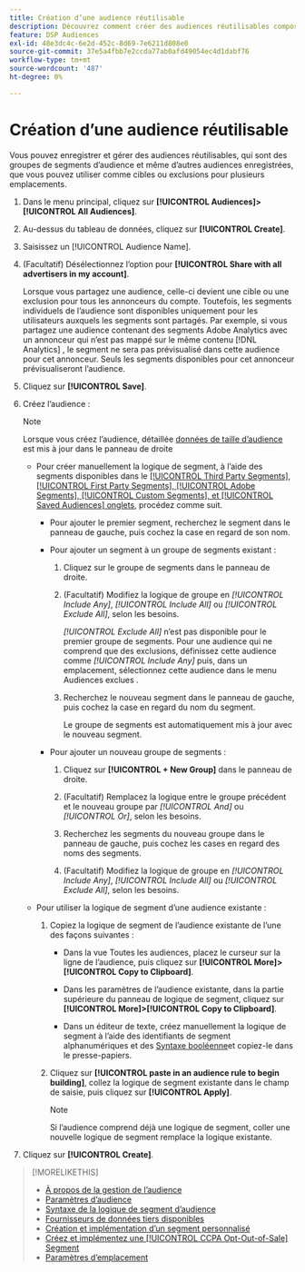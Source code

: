 ```yaml
---
title: Création d’une audience réutilisable
description: Découvrez comment créer des audiences réutilisables composées de segments d’audience et d’autres audiences enregistrées.
feature: DSP Audiences
exl-id: 48e3dc4c-6e2d-452c-8d69-7e6211d808e0
source-git-commit: 37e5a4fbb7e2ccda77ab0afd49054ec4d1dabf76
workflow-type: tm+mt
source-wordcount: '487'
ht-degree: 0%

---
```


# Création d’une audience réutilisable

<!-- "Saved audience" is used in UI (where?), but "saved" is a state, not a type. "Reusable audience" sounds better in a description. "Audience template" isn't right, either, since it implies you can edit it on the fly to create a new, different audience. Some other term? -->

Vous pouvez enregistrer et gérer des audiences réutilisables, qui sont des groupes de segments d’audience et même d’autres audiences enregistrées, que vous pouvez utiliser comme cibles ou exclusions pour plusieurs emplacements.

1. Dans le menu principal, cliquez sur **[!UICONTROL Audiences]>[!UICONTROL All Audiences]**.

1. Au-dessus du tableau de données, cliquez sur **[!UICONTROL Create]**.

1. Saisissez un [!UICONTROL Audience Name].

1. (Facultatif) Désélectionnez l’option pour **[!UICONTROL Share with all advertisers in my account]**.

   Lorsque vous partagez une audience, celle-ci devient une cible ou une exclusion pour tous les annonceurs du compte. Toutefois, les segments individuels de l’audience sont disponibles uniquement pour les utilisateurs auxquels les segments sont partagés. Par exemple, si vous partagez une audience contenant des segments Adobe Analytics avec un annonceur qui n’est pas mappé sur le même contenu [!DNL Analytics] , le segment ne sera pas prévisualisé dans cette audience pour cet annonceur. Seuls les segments disponibles pour cet annonceur prévisualiseront l’audience.

1. Cliquez sur **[!UICONTROL Save]**.

1. Créez l’audience :

   >[!NOTE]
   >
   >Lorsque vous créez l’audience, détaillée [données de taille d’audience](audience-about.md) est mis à jour dans le panneau de droite

   * Pour créer manuellement la logique de segment, à l’aide des segments disponibles dans le [[!UICONTROL Third Party Segments], [!UICONTROL First Party Segments], [!UICONTROL Adobe Segments], [!UICONTROL Custom Segments], et [!UICONTROL Saved Audiences] onglets](audience-settings.md), procédez comme suit.

      * Pour ajouter le premier segment, recherchez le segment dans le panneau de gauche, puis cochez la case en regard de son nom.

      * Pour ajouter un segment à un groupe de segments existant :

         1. Cliquez sur le groupe de segments dans le panneau de droite.

         1. (Facultatif) Modifiez la logique de groupe en *[!UICONTROL Include Any]*, *[!UICONTROL Include All]* ou *[!UICONTROL Exclude All]*, selon les besoins.

            *[!UICONTROL Exclude All]* n’est pas disponible pour le premier groupe de segments. Pour une audience qui ne comprend que des exclusions, définissez cette audience comme *[!UICONTROL Include Any]* puis, dans un emplacement, sélectionnez cette audience dans le menu Audiences exclues .

         1. Recherchez le nouveau segment dans le panneau de gauche, puis cochez la case en regard du nom du segment.

            Le groupe de segments est automatiquement mis à jour avec le nouveau segment.
      * Pour ajouter un nouveau groupe de segments :

         1. Cliquez sur **[!UICONTROL + New Group]** dans le panneau de droite.

         1. (Facultatif) Remplacez la logique entre le groupe précédent et le nouveau groupe par *[!UICONTROL And]* ou *[!UICONTROL Or]*, selon les besoins.

         1. Recherchez les segments du nouveau groupe dans le panneau de gauche, puis cochez les cases en regard des noms des segments.

         1. (Facultatif) Modifiez la logique de groupe en *[!UICONTROL Include Any]*, *[!UICONTROL Include All]* ou *[!UICONTROL Exclude All]*, selon les besoins.
   * Pour utiliser la logique de segment d’une audience existante :

      1. Copiez la logique de segment de l’audience existante de l’une des façons suivantes :

         * Dans la vue Toutes les audiences, placez le curseur sur la ligne de l’audience, puis cliquez sur **[!UICONTROL More]>[!UICONTROL Copy to Clipboard]**.

         * Dans les paramètres de l’audience existante, dans la partie supérieure du panneau de logique de segment, cliquez sur **[!UICONTROL More]>[!UICONTROL Copy to Clipboard]**.

         * Dans un éditeur de texte, créez manuellement la logique de segment à l’aide des identifiants de segment alphanumériques et des [Syntaxe booléenne](audience-segment-logic-syntax.md)et copiez-le dans le presse-papiers.
      1. Cliquez sur **[!UICONTROL paste in an audience rule to begin building]**, collez la logique de segment existante dans le champ de saisie, puis cliquez sur **[!UICONTROL Apply]**.

         >[!NOTE]
         >
         >Si l’audience comprend déjà une logique de segment, coller une nouvelle logique de segment remplace la logique existante.




1. Cliquez sur **[!UICONTROL Create]**.

>[!MORELIKETHIS]
>
>* [À propos de la gestion de l’audience](audience-about.md)
>* [Paramètres d’audience](audience-settings.md)
>* [Syntaxe de la logique de segment d’audience](audience-segment-logic-syntax.md)
>* [Fournisseurs de données tiers disponibles](third-party-data-providers.md)
>* [Création et implémentation d’un segment personnalisé](custom-segment-create.md)
>* [Créez et implémentez une [!UICONTROL CCPA Opt-Out-of-Sale] Segment](ccpa-opt-out-segment-create.md)
>* [Paramètres d’emplacement](/help/dsp/campaign-management/placements/placement-settings.md)

